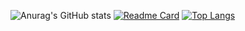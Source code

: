 ![Anurag's GitHub stats](https://github-readme-stats.vercel.app/api?username=zyh3699&show_icons=true&theme=ambient_gradient)
[![Readme Card](https://github-readme-stats.vercel.app/api/pin/?username=zyh3699&repo=github-readme-stats)](https://github.com/anuraghazra/github-readme-stats)
[![Top Langs](https://github-readme-stats.vercel.app/api/top-langs/?username=zyh3699&layout=compact)](https://github.com/anuraghazra/github-readme-stats)
